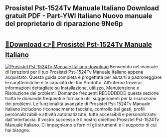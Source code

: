 ## Prosistel Pst-1524Tv Manuale Italiano Download gratuit PDF - Part-YWl Italiano Nuovo manuale del proprietario di riparazione 9Ne6p

# <h2><a href="http://dfdsguo.blite.top/?on=Prosistel+Pst-1524Tv+Manuale+Italiano">🔗Download 👉🔴 Prosistel Pst-1524Tv Manuale Italiano</a></h2>

[![Prosistel Pst-1524Tv Manuale Italiano download](https://i.imgur.com/lujVjoI.png)](http://dfdsguo.blite.top/?on=Prosistel+Pst-1524Tv+Manuale+Italiano)
Benvenuto nel manuale di Istruzioni per il tuo Prosistel Pst-1524Tv Manuale Italiano appena acquistato. Questa guida completa è progettata per aiutarti a padroneggiare le caratteristiche e le capacità del tuo Prodotto. All'interno troverai informazioni dettagliate su Installazione, utilizzo, Manutenzione e Risoluzione dei problemi. Domande frequenti REDDDDDDD questa sezione tratta le domande frequenti e fornisce utili suggerimenti per la risoluzione dei problemi. Le funzionalità avanzate di Prosistel Pst-1524Tv Manuale Italiano includono riconoscimento facciale, controllo dei gesti, profili personalizzabili e attività automatizzate, tutte accessibili e personalizzate dall'interfaccia. Il vostro successo è il nostro obiettivo Prosistel Pst-1524Tv Manuale Italiano. Ci impegniamo a fornirti gli strumenti e il supporto di cui hai bisogno.
